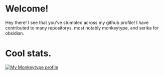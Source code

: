 # Welcome!

Hey there! I see that you've stumbled across my github profile!
I have contributed to many repositorys, most notably monkeytype, and serika for obsidian.

# Cool stats.
 <a href="https://monkeytype.com/profile/Warrobot10">
        <img src="https://raw.githubusercontent.com/GITHUB_USERNAME/GITHUB_REPOSITORY/monkeytype-readme/monkeytype-readme-lb.svg" alt="My Monkeytype profile" />
    </a>
                        
<!---
Warrobot10/Warrobot10 is a ✨ special ✨ repository because its `README.md` (this file) appears on your GitHub profile.
You can click the Preview link to take a look at your changes.
--->
